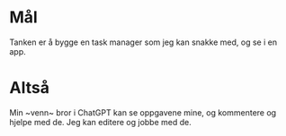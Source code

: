 # Mål
Tanken er å bygge en task manager som jeg kan snakke med, og se i en app.

# Altså
Min ~venn~ bror i ChatGPT kan se oppgavene mine, og kommentere og hjelpe med de. Jeg kan editere og jobbe med de. 
